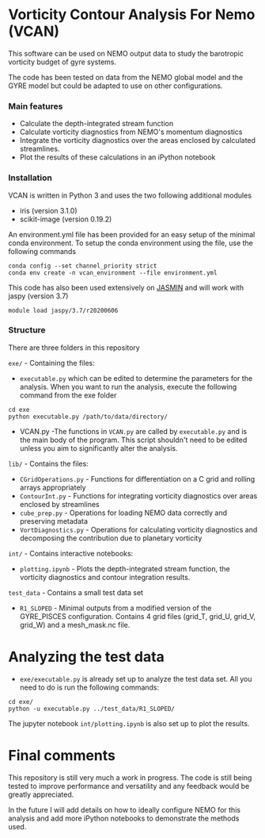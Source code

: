 # Vorticity Contour Analysis For Nemo (VCAN)

This software can be used on NEMO output data to study the barotropic vorticity budget of gyre systems. 

The code has been tested on data from the NEMO global model and the GYRE model but could be adapted to use on other configurations.

### Main features

* Calculate the depth-integrated stream function
* Calculate vorticity diagnostics from NEMO's momentum diagnostics
* Integrate the vorticity diagnostics over the areas enclosed by calculated streamlines.
* Plot the results of these calculations in an iPython notebook

### Installation

VCAN is written in Python 3 and uses the two following additional modules

* iris (version 3.1.0)
* scikit-image (version 0.19.2)

An environment.yml file has been provided for an easy setup of the minimal conda environment. To setup the conda environment using the file, use the following commands

```
conda config --set channel_priority strict
conda env create -n vcan_environment --file environment.yml
```

This code has also been used extensively on [JASMIN](https://jasmin.ac.uk/) and will work with jaspy (version 3.7)

```
module load jaspy/3.7/r20200606
```


### Structure
There are three folders in this repository

`exe/` - Containing the files:
* `executable.py` which can be edited to determine the parameters for the analysis. When you want to run the analysis, execute the following command from the exe folder

```
cd exe
python executable.py /path/to/data/directory/
```

* VCAN.py -The functions in `VCAN.py` are called by `executable.py` and is the main body of the program. This script shouldn't need to be edited unless you aim to significantly alter the analysis.

`lib/` - Contains the files:
* `CGridOperations.py` - Functions for differentiation on a C grid and rolling arrays appropriately
* `ContourInt.py` - Functions for integrating vorticity diagnostics over areas enclosed by streamlines
* `cube_prep.py` - Operations for loading NEMO data correctly and preserving metadata
* `VortDiagnostics.py` - Operations for calculating vorticity diagnostics and decomposing the contribution due to planetary vorticity

`int/` - Contains interactive notebooks:
* `plotting.ipynb` - Plots the depth-integrated stream function, the vorticity diagnostics and contour integration results.

`test_data` - Contains a small test data set
* `R1_SLOPED` - Minimal outputs from a modified version of the GYRE_PISCES configuration. Contains 4 grid files (grid_T, grid_U, grid_V, grid_W) and a mesh_mask.nc file.

# Analyzing the test data
* `exe/executable.py` is already set up to analyze the test data set. All you need to do is run the following commands:

```
cd exe/
python -u executable.py ../test_data/R1_SLOPED/
```

The jupyter notebook `int/plotting.ipynb` is also set up to plot the results.

# Final comments

This repository is still very much a work in progress. The code is still being tested to improve performance and versatility and any feedback would be greatly appreciated.

In the future I will add details on how to ideally configure NEMO for this analysis and add more iPython notebooks to demonstrate the methods used.
